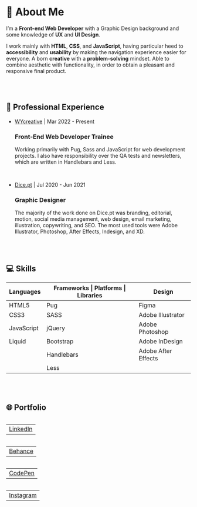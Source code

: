 <h1>👋 About Me</h1>
<p>I’m a <strong>Front-end Web Developer</strong> with a Graphic Design background and some knowledge of <strong>UX</strong> and <strong>UI Design</strong>.</p>
<p>I work mainly with <strong>HTML</strong>, <strong>CSS</strong>, and <strong>JavaScript</strong>, having particular heed to <strong>accessibility</strong> and <strong>usability</strong> by making the navigation experience easier for everyone.
A born <strong>creative</strong> with a <strong>problem-solving</strong> mindset. Able to combine aesthetic with functionality, in order to obtain a pleasant and responsive final product.</p>
<br><br>

<h2>💼 Professional Experience</h2>
<ul>
  <li>
    <p><a href="https://wycreative.com/" target="_blank">WYcreative</a> | Mar 2022 - Present</p>
    <h3>Front-End Web Developer Trainee</h3>
    <p>Working primarily with Pug, Sass and JavaScript for web development projects. I also have responsibility over the QA tests and newsletters, which are written in Handlebars and Less.</p><br>
  </li>
  <li>
    <p><a href="https://www.dice.pt/" target="_blank">Dice.pt</a> | Jul 2020 - Jun 2021</p>
    <h3>Graphic Designer</h3>
    <p>The majority of the work done on Dice.pt was branding, editorial, motion, social media management, web design, email marketing, illustration, copywriting, and SEO. The most used tools were Adobe Illustrator, Photoshop, After Effects, Indesign, and XD.</p>
  </li>
</ul>
<br><br>

<h2>💻 Skills</h2>
<table>
  <thead>
    <tr>
      <th>Languages</th>
      <th>Frameworks | Platforms | Libraries</th>
      <th>Design</th>
    </tr>
  </thead>
  <tbody>
    <tr>
      <td>HTML5</td>
      <td>Pug</td>
      <td>Figma</td>
    </tr>
    <tr>
      <td>CSS3</td>
      <td>SASS</td>
      <td>Adobe Illustrator</td>
    </tr>
    <tr>
      <td>JavaScript</td>
      <td>jQuery</td>
      <td>Adobe Photoshop</td>
    </tr>
    <tr>
      <td>Liquid</td>
      <td>Bootstrap</td>
      <td>Adobe InDesign</td>
    </tr>
    <tr>
      <td></td>
      <td>Handlebars</td>
      <td>Adobe After Effects</td>
    </tr>
    <tr>
      <td></td>
      <td>Less</td>
      <td></td>
    </tr>
  </tbody>
</table>
<br><br>
  
<h2>🌐 Portfolio</h2>
<table style="display:inline-block;"><tr><td><a href="https://linkedin.com/in/raul-ramos-pinto" target="_blank">LinkedIn</a></td></tr></table>
<table style="display:inline-block;"><tr><td><a href="https://behance.net/raulramospinto" target="_blank">Behance</a></td></tr></table>
<table style="display:inline-block;"><tr><td><a href="https://codepen.io/raulbmrp" target="_blank">CodePen</a></td></tr></table>
<table style="display:inline-block;"><tr><td><a href="https://instagram.com/raulbmrp" target="_blank">Instagram</a></td></tr></table>
<br>

